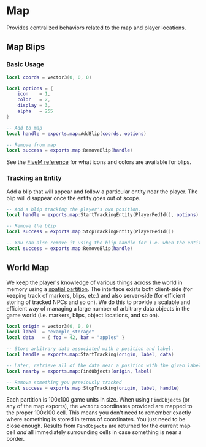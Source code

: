 # Map

Provides centralized behaviors related to the map and player locations.

## Map Blips
### Basic Usage
```lua
local coords = vector3(0, 0, 0)

local options = {
    icon    = 1,
    color   = 2,
    display = 3,
    alpha   = 255
}

-- Add to map
local handle = exports.map:AddBlip(coords, options)

-- Remove from map
local success = exports.map:RemoveBlip(handle)
```
See the [FiveM reference](https://docs.fivem.net/docs/game-references/blips/) for what icons and colors are available for blips.

### Tracking an Entity
Add a blip that will appear and follow a particular entity near the player. The blip will disappear once the entity goes out of scope.

```lua
-- Add a blip tracking the player's own position.
local handle = exports.map:StartTrackingEntity(PlayerPedId(), options)

-- Remove the blip
local success = exports.map:StopTrackingEntity(PlayerPedId())

-- You can also remove it using the blip handle for i.e. when the entity already went out of scope.
local success = exports.map:RemoveBlip(handle)
```

## World Map
We keep the player's knowledge of various things across the world in memory using a [spatial partition](http://gameprogrammingpatterns.com/spatial-partition.html). The interface exists both client-side (for keeping track of markers, blips, etc.) and also server-side (for efficient storing of tracked NPCs and so on). We do this to provide a scalable and efficient way of managing a large number of arbitrary data objects in the game world (i.e. markers, blips, object locations, and so on).
```lua
local origin = vector3(0, 0, 0)
local label  = "example_storage"
local data   = { foo = 42, bar = "apples" }

-- Store arbitrary data associated with a position and label.
local handle = exports.map:StartTracking(origin, label, data)

-- Later, retrieve all of the data near a position with the given label
local nearby = exports.map:FindObjects(origin, label)

-- Remove something you previously tracked
local success = exports.map:StopTracking(origin, label, handle)
```
Each partition is 100x100 game units in size. When using `FindObjects` (or any of the map exports), the `vector3` coordinates provided are mapped to the proper 100x100 cell. This means you don't need to remember exactly where something is stored in terms of coordinates. You just need to be close enough. Results from `FindObjects` are returned for the current map cell _and_ all immediately surrounding cells in case something is near a border.